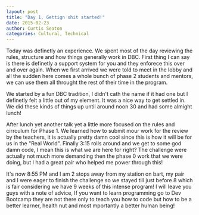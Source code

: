```yaml
---
layout: post
title: "Day 1, Gettign shit started!"
date: 2015-02-23
author: Curtis Seaton
categories: Cultural, Technical
---
```


Today was definetly an experience. We spent most of the day reviewing the rules, structure and how things generally work in DBC. First thing I can say is there is definetly a support system for you and they enforece this over and over again. When we first arrived we were told to meet in the lobby and all the sudden here comes a whole bunch of phase 2 students and mentors, we can use them all throught the rest of their time in the program.

We started by a fun DBC tradition, I didn't cath the name if it had one but I definetly felt a little out of my element. It was a nice way to get settled in. We did these kinds of things up until around noon 30 and had some almight lunch!

After lunch yet another talk yet a little more focused on the rules and cirrculum for Phase 1. We learned how to submit mour work for the review by the teachers, it is actually pretty damn cool since this is how it will be for us in the "Real World". Finally 3:15 rolls around and we get to some god damn code, I mean this is what we are here for right? The challenge were actually not much more demanding then the phase 0 work that we were doing, but I had a great pair who helped me power through this!

It's now 8:55 PM and I am 2 stops away from my station on bart, my pair and I were eager to finish the challenge so we stayed till just before 8 which is fair considering we have 9 weeks of this intense program! I will leave you guys with a note of advice, If you want to learn programming go to Dev Bootcamp they are not there only to teach you how to code but how to be a better learner, health nut and most mportantly a better human being!